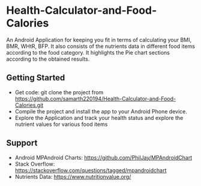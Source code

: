 # Health-Calculator-and-Food-Calories
An Android Application for keeping you fit in terms of calculating your BMI, BMR, WHtR, BFP.
It also consists of the nutrients data in different food items according to the food category.
It highlights the Pie chart sections according to the obtained results.

## Getting Started

- Get code: git clone the project from https://github.com/samarth220194/Health-Calculator-and-Food-Calories.git
- Compile the project and install the app to your Android Phone device.
- Explore the Application and track your health status and explore the nutrient values for various food items

## Support

- Android MPAndroid Charts: https://github.com/PhilJay/MPAndroidChart
- Stack Overflow: https://stackoverflow.com/questions/tagged/mpandroidchart
- Nutrients Data: https://www.nutritionvalue.org/
